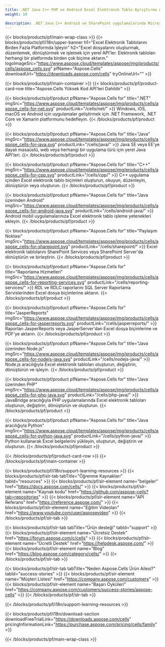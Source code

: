 ```yaml
---
title: .NET Java C++ PHP ve Android Excel Elektronik Tablo Ayrıştırma API'leri 
weight: 10

description: .NET Java C++ Android ve SharePoint uygulamalarında Microsoft Excel dosyalarını okumak ve yazmak için kitaplıklar. Çalışma Sayfalarını SSRS ve JasperReports'ta Dışa Aktarma
---
```

{{< blocks/products/pf/main-wrap-class >}}
{{< blocks/products/pf/i18n/upper-banner h1="Excel Elektronik Tablolarını Birden Fazla Platformda İşleyin" h2="Excel dosyalarını oluşturmak, düzenlemek, dönüştürmek ve işlemek için yerel API\'ler. Elektronik tabloları herhangi bir platformda birden çok biçime aktarın." logoImageSrc="https://www.aspose.cloud/templates/aspose/img/products/cells/aspose_cells.svg" pfName="Aspose.Cells" downloadUrl="https://downloads.aspose.com/cells" tryOnlineUrl="" >}}

{{< blocks/products/pf/main-container >}}
{{< blocks/products/pf/product-card-row title="Aspose.Cells Yüksek Kod API\'leri Dahildir" >}}

{{< blocks/products/pf/product pfName="Aspose.Cells for" title=".NET" imgSrc="https://www.aspose.cloud/templates/aspose/img/products/cells/aspose_cells-for-net.svg" productLink="/cells/net/" >}}
Windows, iOS, macOS ve Android için uygulamalar geliştirmek için .NET Framework, .NET Core ve Xamarin platformunu hedefleyin.
{{< /blocks/products/pf/product >}}

{{< blocks/products/pf/product pfName="Aspose.Cells for" title="Java" imgSrc="https://www.aspose.cloud/templates/aspose/img/products/cells/aspose_cells-for-java.svg" productLink="/cells/java/" >}}
Java SE veya EE'ye dayalı masaüstü, web veya herhangi bir uygulama türü için yerel Java API'leri.
{{< /blocks/products/pf/product >}}

{{< blocks/products/pf/product pfName="Aspose.Cells for" title="C++" imgSrc="https://www.aspose.cloud/templates/aspose/img/products/cells/aspose_cells-for-cpp.svg" productLink="/cells/cpp/" >}}
C++ uygulama içinden Excel elektronik tablo biçimleri oluşturun, okuyun, düzenleyin, dönüştürün veya oluşturun.
{{< /blocks/products/pf/product >}}

{{< blocks/products/pf/product pfName="Aspose.Cells for" title="Java üzerinden Android" imgSrc="https://www.aspose.cloud/templates/aspose/img/products/cells/aspose_cells-for-android-java.svg" productLink="/cells/android-java/" >}}
Android mobil uygulamalarınıza Excel elektronik tablo işleme yetenekleri ekleyin.
{{< /blocks/products/pf/product >}}

{{< blocks/products/pf/product pfName="Aspose.Cells for" title="Paylaşım Noktası" imgSrc="https://www.aspose.cloud/templates/aspose/img/products/cells/aspose_cells-for-sharepoint.svg" productLink="/cells/sharepoint/" >}}
Excel elektronik tablolarını SharePoint Services veya SharePoint Server'da dönüştürün ve birleştirin.
{{< /blocks/products/pf/product >}}

{{< blocks/products/pf/product pfName="Aspose.Cells for" title="Raporlama Hizmetleri" imgSrc="https://www.aspose.cloud/templates/aspose/img/products/cells/aspose_cells-for-reporting-services.svg" productLink="/cells/reporting-services/" >}}
RDL ve RDLC raporlarını SQL Server Raporlama Servislerinden Excel dosya biçimlerine aktarın.
{{< /blocks/products/pf/product >}}

{{< blocks/products/pf/product pfName="Aspose.Cells for" title="JasperReports" imgSrc="https://www.aspose.cloud/templates/aspose/img/products/cells/aspose_cells-for-jasperreports.svg" productLink="/cells/jasperreports/" >}}
Raporları JasperReports veya JasperServer'dan Excel dosya biçimlerine ve PDF'ye aktarın.
{{< /blocks/products/pf/product >}}

{{< blocks/products/pf/product pfName="Aspose.Cells for" title="Java üzerinden Node.js" imgSrc="https://www.aspose.cloud/templates/aspose/img/products/cells/aspose_cells-for-nodejs-java.svg" productLink="/cells/nodejs-java/" >}}
Node.js aracılığıyla Excel elektronik tabloları oluşturun, değiştirin, dönüştürün ve işleyin.
{{< /blocks/products/pf/product >}}

{{< blocks/products/pf/product pfName="Aspose.Cells for" title="Java üzerinden PHP" imgSrc="https://www.aspose.cloud/templates/aspose/img/products/cells/aspose_cells-for-php-java.svg" productLink="/cells/php-java/" >}}
JavaBridge aracılığıyla PHP uygulamalarında Excel elektronik tabloları oluşturun, değiştirin, dönüştürün ve oluşturun.
{{< /blocks/products/pf/product >}}

{{< blocks/products/pf/product pfName="Aspose.Cells for" title="Java aracılığıyla Python" imgSrc="https://www.aspose.cloud/templates/aspose/img/products/cells/aspose_cells-for-python-java.svg" productLink="/cells/python-java/" >}}
Python kullanarak Excel belgelerini yükleyin, oluşturun, değiştirin ve oluşturun.
{{< /blocks/products/pf/product >}}

{{< /blocks/products/pf/product-card-row >}}
{{< /blocks/products/pf/main-container >}}

{{< blocks/products/pf/i18n/support-learning-resources >}}
{{< blocks/products/pf/slr-tab tabTitle="Öğrenme Kaynakları" tabId="resources" >}}
{{< blocks/products/pf/slr-element name="belgeler" href="https://docs.aspose.com/cells/" >}}
{{< blocks/products/pf/slr-element name="Kaynak kodu" href="https://github.com/aspose-cells?tab=repositories" >}}
{{< blocks/products/pf/slr-element name="API Referans" href="https://reference.aspose.com/" >}}
{{< blocks/products/pf/slr-element name="Eğitim Videoları" href="https://www.youtube.com/user/asposevideo" >}}
{{< /blocks/products/pf/slr-tab >}}

{{< blocks/products/pf/slr-tab tabTitle="Ürün desteği" tabId="support" >}}
{{< blocks/products/pf/slr-element name="Ücretsiz Destek" href="https://forum.aspose.com/c/cells" >}}
{{< blocks/products/pf/slr-element name="Ücretli Destek" href="https://helpdesk.aspose.com/" >}}
{{< blocks/products/pf/slr-element name="Blog" href="https://blog.aspose.com/category/cells/" >}}
{{< /blocks/products/pf/slr-tab >}}

{{< blocks/products/pf/slr-tab tabTitle="Neden Aspose.Cells Ürün Ailesi?" tabId="success-stories" >}}
{{< blocks/products/pf/slr-element name="Müşteri Listesi" href="https://company.aspose.com/customers" >}}
{{< blocks/products/pf/slr-element name="Başarı Öyküleri" href="https://company.aspose.com/customers/success-stories/aspose-cells" >}}
{{< /blocks/products/pf/slr-tab >}}

{{< /blocks/products/pf/i18n/support-learning-resources >}}

{{< blocks/products/pf/i18n/download-section downloadFreeTrialLink="https://downloads.aspose.com/cells" pricingInformationLink="https://purchase.aspose.com/pricing/cells/family" >}}

{{< /blocks/products/pf/main-wrap-class >}}
